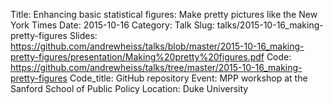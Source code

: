 Title: Enhancing basic statistical figures: Make pretty pictures like the New York Times
Date: 2015-10-16
Category: Talk
Slug: talks/2015-10-16_making-pretty-figures
Slides: https://github.com/andrewheiss/talks/blob/master/2015-10-16_making-pretty-figures/presentation/Making%20pretty%20figures.pdf
Code: https://github.com/andrewheiss/talks/tree/master/2015-10-16_making-pretty-figures
Code_title: GitHub repository
Event: MPP workshop at the Sanford School of Public Policy
Location: Duke University
